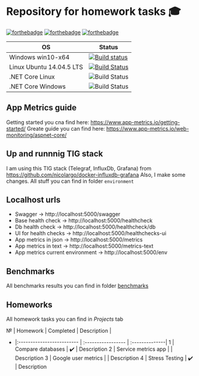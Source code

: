 # Repository for homework tasks :mortar_board:

[![forthebadge](https://forthebadge.com/images/badges/made-with-c-sharp.svg)](https://forthebadge.com)
[![forthebadge](https://forthebadge.com/images/badges/makes-people-smile.svg)](https://forthebadge.com)
[![forthebadge](https://forthebadge.com/images/badges/built-by-developers.svg)](https://forthebadge.com)

| OS                        | Status                                                                                                                                                 |
| ------------------------- | ------------------------------------------------------------------------------------------------------------------------------------------------------ |
| Windows win10-x64         | [![Build status](https://ci.appveyor.com/api/projects/status/q35imesu50g2flpg?svg=true)](https://ci.appveyor.com/project/Greenwood/metrics-dotnet-samples) |
| Linux Ubuntu 14.04.5 LTS  | [![Build Status](https://api.travis-ci.org/DarkSideMoon/metrics-dotnet-samples.svg?branch=master)](https://travis-ci.com/DarkSideMoon/metrics-dotnet-samples) |
| .NET Core Linux           | ![Build Status](https://github.com/DarkSideMoon/metrics-dotnet-samples/actions/workflows/dotnet-core-linux.yml/badge.svg) |
| .NET Core Windows         | ![Build Status](https://github.com/DarkSideMoon/metrics-dotnet-samples/actions/workflows/dotnet-core-windows.yml/badge.svg) |

## App Metrics guide
Getting started you cna find here: https://www.app-metrics.io/getting-started/
Greate guide you can find here: https://www.app-metrics.io/web-monitoring/aspnet-core/

## Up and runnnig TIG stack
I am using this TIG stack (Telegraf, InfluxDb, Grafana) from https://github.com/nicolargo/docker-influxdb-grafana
Also, I make some changes. 
All stuff you can find in folder `environment`

## Localhost urls 
 - Swagger -> http://localhost:5000/swagger
 - Base health check -> http://localhost:5000/healthcheck
 - Db health check -> http://localhost:5000/healthcheck/db
 - UI for health checks -> http://localhost:5000/healthchecks-ui
 - App metrics in json -> http://localhost:5000/metrics
 - App metrics in text -> http://localhost:5000/metrics-text
 - App metrics current environment -> http://localhost:5000/env

## Benchmarks
All benchmarks results you can find in folder [benchmarks](https://github.com/DarkSideMoon/metrics-dotnet-samples/tree/master/benchmarks)

## Homeworks
All homework tasks you can find in *Projects* tab

№ | Homework                  | Completed          | Description    |
- |:------------------------- | :----------------- | :--------------|
1 | Compare databases         | :heavy_check_mark: |  Description
2 | Service metrics app       |                    |  Description
3 | Google user metrics       |                    |  Description
4 | Stress Testing            | :heavy_check_mark: |  Description